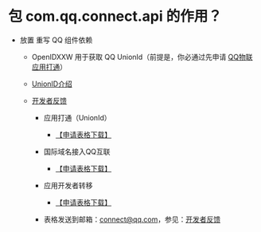 # 包 com.qq.connect.api 的作用？

- 放置 重写 QQ 组件依赖

    - OpenIDXXW 用于获取 QQ UnionId（前提是，你必通过先申请 
        [QQ物联 应用打通](http://wiki.connect.qq.com/%E5%BC%80%E5%8F%91%E8%80%85%E5%8F%8D%E9%A6%88)）
    
    - [UnionID介绍](http://wiki.connect.qq.com/unionid%E4%BB%8B%E7%BB%8D)
    
    - [开发者反馈](http://wiki.connect.qq.com/%E5%BC%80%E5%8F%91%E8%80%85%E5%8F%8D%E9%A6%88)
        
        - 应用打通（UnionId）
            
            - [【申请表格下载】](http://qzonestyle.gtimg.cn/qzone/vas/opensns/res/doc/UnionidID_function_Application_Form.xls)
        
        - 国际域名接入QQ互联
        
            - [【申请表格下载】](http://qzonestyle.gtimg.cn/qzone/vas/opensns/res/doc/International_Website_Application_Form.xls)
        
        - 应用开发者转移
        
            - [【申请表格下载】](http://qzonestyle.gtimg.cn/qzone/vas/opensns/res/doc/Application_developer_transfer_request_form.xls)
            
        - 表格发送到邮箱：connect@qq.com，参见：[开发者反馈](http://wiki.connect.qq.com/%E5%BC%80%E5%8F%91%E8%80%85%E5%8F%8D%E9%A6%88)